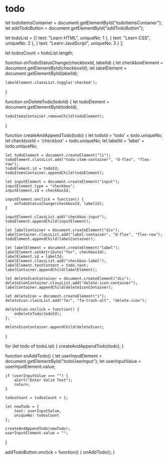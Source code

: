 # todo
let todoItemsContainer = document.getElementById("todoItemsContainer");
let addTodoButton = document.getElementById("addTodoButton");

let todoList = [{
        text: "Learn HTML",
        uniqueNo: 1
    },
    {
        text: "Learn CSS",
        uniqueNo: 2
    },
    {
        text: "Learn JavaScript",
        uniqueNo: 3
    }
];

let todosCount = todoList.length;

function onTodoStatusChange(checkboxId, labelId) {
    let checkboxElement = document.getElementById(checkboxId);
    let labelElement = document.getElementById(labelId);

    labelElement.classList.toggle('checked');
}

function onDeleteTodo(todoId) {
    let todoElement = document.getElementById(todoId);

    todoItemsContainer.removeChild(todoElement);
}

function createAndAppendTodo(todo) {
    let todoId = 'todo' + todo.uniqueNo;
    let checkboxId = 'checkbox' + todo.uniqueNo;
    let labelId = 'label' + todo.uniqueNo;

    let todoElement = document.createElement("li");
    todoElement.classList.add("todo-item-container", "d-flex", "flex-row");
    todoElement.id = todoId;
    todoItemsContainer.appendChild(todoElement);

    let inputElement = document.createElement("input");
    inputElement.type = "checkbox";
    inputElement.id = checkboxId;

    inputElement.onclick = function() {
        onTodoStatusChange(checkboxId, labelId);
    }

    inputElement.classList.add("checkbox-input");
    todoElement.appendChild(inputElement);

    let labelContainer = document.createElement("div");
    labelContainer.classList.add("label-container", "d-flex", "flex-row");
    todoElement.appendChild(labelContainer);

    let labelElement = document.createElement("label");
    labelElement.setAttribute("for", checkboxId);
    labelElement.id = labelId;
    labelElement.classList.add("checkbox-label");
    labelElement.textContent = todo.text;
    labelContainer.appendChild(labelElement);

    let deleteIconContainer = document.createElement("div");
    deleteIconContainer.classList.add("delete-icon-container");
    labelContainer.appendChild(deleteIconContainer);

    let deleteIcon = document.createElement("i");
    deleteIcon.classList.add("far", "fa-trash-alt", "delete-icon");

    deleteIcon.onclick = function() {
        onDeleteTodo(todoId);
    };

    deleteIconContainer.appendChild(deleteIcon);
}

for (let todo of todoList) {
    createAndAppendTodo(todo);
}

function onAddTodo() {
    let userInputElement = document.getElementById("todoUserInput");
    let userInputValue = userInputElement.value;

    if (userInputValue === "") {
        alert("Enter Valid Text");
        return;
    }

    todosCount = todosCount + 1;

    let newTodo = {
        text: userInputValue,
        uniqueNo: todosCount
    };

    createAndAppendTodo(newTodo);
    userInputElement.value = "";
}

addTodoButton.onclick = function() {
    onAddTodo();
}
